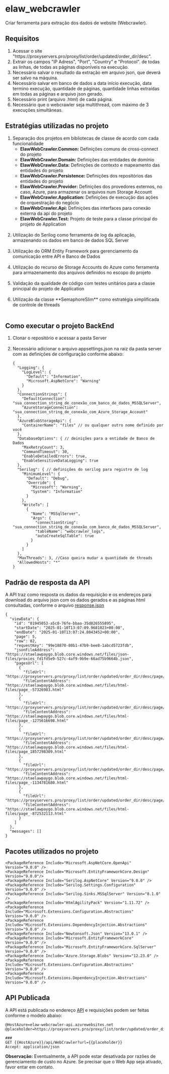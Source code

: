 # elaw_webcrawler

Criar ferramenta para extração dos dados de website (Webcrawler).

## Requisitos

<ol>
<li>Acessar o site "https://proxyservers.pro/proxy/list/order/updated/order_dir/desc".</li>
<li>Extrair os campos "IP Adress", "Port", "Country" e "Protocol". de todas as linhas, de todas as páginas disponíveis na execução.</li>
<li>Necessário salvar o resultado da extração em arquivo json, que deverá ser salvo na máquina.</li>
<li>Necessário salvar em banco de dados a data início execução, data termino execução, quantidade de páginas, quantidade linhas extraídas em todas as páginas e arquivo json gerado.</li>
<li>Necessário print (arquivo .html) de cada página.</li>
<li>Necessário que o webcrawler seja multithread, com máximo de 3 execuções simultâneas.</li>
</ol>

## Estratégias utilizadas no projeto

<ol>
<li>Separação dos projetos em bibliotecas de classe de acordo com cada funcionalidade
    <ul>
        <li><b>ElawWebCrawler.Common:</b> Definições comuns de cross-connect do projeto</li>
        <li><b>ElawWebCrawler.Domain:</b> Definições das entidades de domínio</li>
        <li><b>ElawWebCrawler.Data:</b> Definições de contexto e mapeamento das entidades do projeto</li>
        <li><b>ElawWebCrawler.Persistence:</b> Definições dos repositórios das entidades do projeto</li>
        <li><b>ElawWebCrawler.Provider:</b> Definições dos provedores externos, no caso, Azure, para armazenar os arquivos num Storage Account</li>
        <li><b>ElawWebCrawler.Application:</b> Definições de execução das ações de orquestração do negócio</li>
        <li><b>ElawWebCrawler.Api:</b> Definições das interfaces para conexão externa da api do projeto</li>
        <li><b>ElawWebCrawler.Test:</b> Projeto de teste para a classe principal do projeto de Application</li>
    </ul>
</li><br>
<li>Utilização do Serilog como ferramenta de log da aplicação, armazenando os dados em banco de dados SQL Server</li><br>
<li>Utilização do ORM Entity Framework para gerenciamento da comunicação entre API e Banco de Dados</li><br>
<li>Utilização do recurso de Storage Accounts do Azure como ferramenta para armazenamento dos arquivos definidos no escopo do projeto</li><br>
<li>Validação da qualidade de código com testes unitários para a classe principal do projeto de Application</li><br>
<li>Utilização da classe **SemaphoreSlim** como estratégia simplificada de controle de threads</li><br>
</ol>

## Como executar o projeto BackEnd

<ol>
<li>Clonar o repositório e acessar a pasta Server</li><br>
<li>Necessário adicionar o arquivo appsettings.json na raiz da pasta server com as definições de configuração conforme abaixo:

```
{
  "Logging": {
    "LogLevel": {
      "Default": "Information",
      "Microsoft.AspNetCore": "Warning"
    }
  },
  "ConnectionStrings": {
    "DefaultConnection": "sua_connection_string_de_conexão_com_banco_de_dados_MSSQLServer",
    "AzureStorageConnection": "sua_connection_string_de_conexão_com_Azure_Storage_Account"
  },
  "AzureBlobStorageApi": {
    "ContainerName": "files" // ou qualquer outro nome definido por você
  },
  "DatabaseOptions": { // deinições para a entidade de Banco de Dados
    "MaxRetryCount": 3,
    "CommandTimeout": 30,
    "EnableDetailedErrors": true,
    "EnableSensitiveDataLogging": true
  },
  "Serilog": { // definições do serilog para registro de log
    "MinimumLevel": {
      "Default": "Debug",
      "Override": {
        "Microsoft": "Warning",
        "System": "Information"
      }
    },
    "WriteTo": [
      {
        "Name": "MSSqlServer",
        "Args": {
          "connectionString": "sua_connection_string_de_conexão_com_banco_de_dados_MSSQLServer",
          "tableName": "webcrawler_logs",
          "autoCreateSqlTable": true
        }
      }
    ]
  },
  "MaxThreads": 3, //Caso queira mudar a quantidade de threads
  "AllowedHosts": "*"
}
```

</li>
</ol>

## Padrão de resposta da API

A API traz como resposta os dados da requisição e os endereços para download do arquivo json com os dados gerados e as páginas html consultadas, conforme o arquivo [response.json](response.json)

```
{
  "viewData": {
    "id": "01945053-a5c0-76fe-bbaa-35d826555895",
    "startDate": "2025-01-10T13:07:09.9681023+00:00",
    "endDate": "2025-01-10T13:07:24.8043452+00:00",
    "page": 5,
    "row": 82,
    "requestKey": "99e18870-80b1-47b9-bee8-1abcd5723fdb",
    "jsonFileAddress": "https://staelawpaygo.blob.core.windows.net/files/json-files/proxies_fd1fd5e9-527c-4af9-9b9e-66ad75b9664b.json",
    "pagesUrl": [
      {
        "fileUrl": "https://proxyservers.pro/proxy/list/order/updated/order_dir/desc/page/1",
        "fileContentAddress": "https://staelawpaygo.blob.core.windows.net/files/html-files/page_-57326983.html"
      },
      {
        "fileUrl": "https://proxyservers.pro/proxy/list/order/updated/order_dir/desc/page/2",
        "fileContentAddress": "https://staelawpaygo.blob.core.windows.net/files/html-files/page_-1275616698.html"
      },
      {
        "fileUrl": "https://proxyservers.pro/proxy/list/order/updated/order_dir/desc/page/3",
        "fileContentAddress": "https://staelawpaygo.blob.core.windows.net/files/html-files/page_1857298309.html"
      },
      {
        "fileUrl": "https://proxyservers.pro/proxy/list/order/updated/order_dir/desc/page/4",
        "fileContentAddress": "https://staelawpaygo.blob.core.windows.net/files/html-files/page_-1134781680.html"
      },
      {
        "fileUrl": "https://proxyservers.pro/proxy/list/order/updated/order_dir/desc/page/5",
        "fileContentAddress": "https://staelawpaygo.blob.core.windows.net/files/html-files/page_-872532113.html"
      }
    ]
  },
  "messages": []
}
```

## Pacotes utilizados no projeto

```
<PackageReference Include="Microsoft.AspNetCore.OpenApi" Version="9.0.0" />
<PackageReference Include="Microsoft.EntityFrameworkCore.Design" Version="9.0.0"/>
<PackageReference Include="Serilog.AspNetCore" Version="9.0.0" />
<PackageReference Include="Serilog.Settings.Configuration" Version="9.0.0" />
<PackageReference Include="Serilog.Sinks.MSSqlServer" Version="8.1.0" />
<PackageReference Include="HtmlAgilityPack" Version="1.11.72" />
<PackageReference Include="Microsoft.Extensions.Configuration.Abstractions" Version="9.0.0" />
<PackageReference Include="Microsoft.Extensions.DependencyInjection.Abstractions" Version="9.0.0" />
<PackageReference Include="Newtonsoft.Json" Version="13.0.1" />
<PackageReference Include="Microsoft.EntityFrameworkCore" Version="9.0.0" />
<PackageReference Include="Microsoft.EntityFrameworkCore.SqlServer" Version="9.0.0" />
<PackageReference Include="Azure.Storage.Blobs" Version="12.23.0" />
<PackageReference Include="Microsoft.Extensions.Configuration.Abstractions" Version="9.0.0" />
<PackageReference Include="Microsoft.Extensions.DependencyInjection.Abstractions" Version="9.0.0" />
```

## API Publicada

A API está publicada no endereço [API](https://elaw-webcrawler-api.azurewebsites.net) e requisições podem ser feitas conforme o modelo abaixo:

```
@HostAzure=elaw-webcrawler-api.azurewebsites.net
@placeholder=https://proxyservers.pro/proxy/list/order/updated/order_dir/desc

###
GET {{HostAzure}}/api/WebCrawler?url={{placeholder}}
Accept: application/json
```

**Observação:** Eventualmente, a API pode estar desativada por razões de gerenciamento de custo no Azure. Se precisar que o Web App seja ativado, favor entar em contato.
